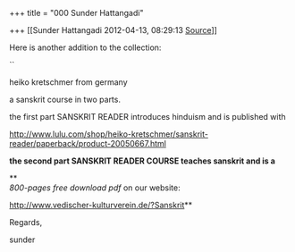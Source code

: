 +++
title = "000 Sunder Hattangadi"

+++
[[Sunder Hattangadi	2012-04-13, 08:29:13 [Source](https://groups.google.com/g/samskrita/c/Yx61VgywwAw)]]



Here is another addition to the collection:

``



heiko kretschmer from germany

a sanskrit course in two parts.

  
the first part SANSKRIT READER introduces hinduism and is published with  
  
<http://www.lulu.com/shop/heiko-kretschmer/sanskrit-reader/paperback/product-20050667.html>  
  
  
**the second part SANSKRIT READER COURSE teaches sanskrit and is a**

**  
*800-pages free download pdf* on our website:  
  
<http://www.vedischer-kulturverein.de/?Sanskrit>**





Regards,



sunder

